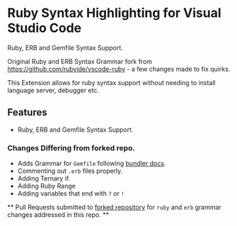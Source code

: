 # Ruby Syntax Highlighting for Visual Studio Code
Ruby, ERB and Gemfile Syntax Support.

Original Ruby and ERB Syntax Grammar fork from https://github.com/rubyide/vscode-ruby - a few changes made to fix quirks.

This Extension allows for ruby syntax support without needing to install language server, debugger etc.

## Features
- Ruby, ERB and Gemfile Syntax Support.

### Changes Differing from forked repo.
- Adds Grammar for `Gemfile` following [bundler docs](https://bundler.io/man/gemfile.5.html).
- Commenting out `.erb` files properly.
- Adding Ternary if.
- Adding Ruby Range
- Adding variables that end with `?` or `!`

** Pull Requests submitted to [forked repository](https://github.com/rubyide/vscode-ruby/pulls) for `ruby` and `erb` grammar changes addressed in this repo. **

